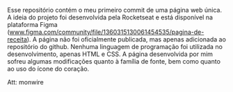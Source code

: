 Esse repositório contém o meu primeiro commit de uma página web única.
A ideia do projeto foi desenvolvida pela Rocketseat e está disponível na plataforma Figma (www.figma.com/community/file/1360315130061454535/pagina-de-receita).
A página não foi oficialmente publicada, mas apenas adicionada ao repositório do github.
Nenhuma linguagem de programação foi utilizada no desenvolvimento, apenas HTML e CSS.
A página desenvolvida por mim sofreu algumas modificações quanto à família de fonte, bem como quanto ao uso do ícone do coração.

Att: monwire
